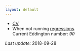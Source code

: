 ```yaml
---
layout: default
---
```


* [CV](https://github.com/CommonEconomist/cv/raw/master/cv-svw.pdf)
* When not running [regressions](https://www.strava.com/athletes/2135375).<br>
Current Eddington number: *90*




*Last update:* 2018-09-28
